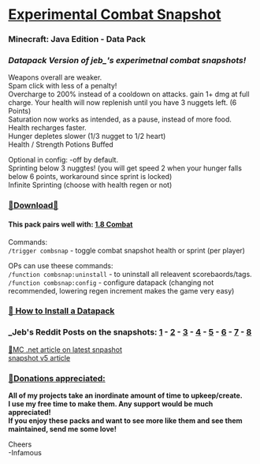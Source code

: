 # [Experimental Combat Snapshot](https://github.com/InfamousMusicify/Combat-Snapshot/releases/)     
### Minecraft: Java Edition - Data Pack  

### *Datapack Version of jeb_'s experimetnal combat snapshots!*   

    
Weapons overall are weaker.    
Spam click with less of a penalty!    
Overcharge to 200% instead of a cooldown on attacks. gain 1+ dmg at full charge.    Your health will now replenish until you have 3 nuggets left. (6 Points)    
Saturation now works as intended, as a pause, instead of more food.      
Health recharges faster.   
Hunger depletes slower (1/3 nugget to 1/2 heart)      
Health / Strength Potions Buffed

Optional in config: -off by default.    
Sprinting below 3 nuggtes! (you will get speed 2 when your hunger falls below 6 points, workaround since sprint is locked)   
Infinite Sprinting (choose with health regen or not)     

### [🔗Download🔗](https://github.com/InfamousMusicify/Combat-Snapshot/releases)  
#### This pack pairs well with: [1.8 Combat](https://github.com/InfamousMusicify/1.8-Combat)

   Commands:   
`/trigger combsnap` - toggle combat snapshot health or sprint (per player)  

   OPs can use theese commands:   
`/function combsnap:uninstall` - to uninstall all releavent scorebaords/tags.   
`/function combsnap:config` - configure datapack (changing not recommended, lowering regen increment makes the game very easy)

### [🔗 How to Install a Datapack](https://www.planetminecraft.com/blog/how-to-download-and-install-minecraft-data-packs/)     
  
### _Jeb's Reddit Posts on the snapshots: [1](https://www.reddit.com/r/Minecraft/comments/c5mqwv/a_custom_java_edition_snapshot_to_test_new_combat/) - [2](https://www.reddit.com/r/Minecraft/comments/cqnp5b/update_custom_java_edition_snapshot_to_test_new/) - [3](https://www.reddit.com/r/Minecraft/comments/dq2v7o/updated_combat_test_snapshot_number_3_and_a/) - [4](https://www.reddit.com/r/Minecraft/comments/e3gt34/since_doing_something_this_the_last_minute_on_a/) - [5](https://www.reddit.com/r/Minecraft/comments/epy4hv/experimental_combat_snapshot_version_5/) - [6](https://www.reddit.com/r/Minecraft/comments/i5cvlh/combat_test_version_6/) - [7](https://www.reddit.com/r/Minecraft/comments/i9kdfh/combat_test_snapshot_version_7c/) - [8](https://www.reddit.com/r/Minecraft/comments/idvujw/here_we_go_again_combat_test_snapshot_8b/)    

[🔗MC .net article on latest snpashot](https://feedback.minecraft.net/hc/en-us/community/posts/360072607811-Experimental-Combat-Snapshot-8c-see-comments-The-Details)     
[snapshot v5 article](https://www.minecraft.net/en-us/article/experimental-java-edition-combat-snapshot-v5)        
   
### [🔗Donations appreciated:](https://www.patreon.com/InfamousMusicify)   
__All of my projects take an inordinate amount of time to upkeep/create.   
I use my free time to make them. Any support would be much appreciated!   
If you enjoy these packs and want to see more like them and see them maintained, send me some love!__     

Cheers   
-Infamous   
